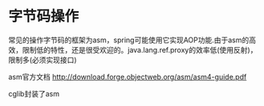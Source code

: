 # 字节码操作

常见的操作字节码的框架为asm，spring可能使用它实现AOP功能.由于asm的高效，限制低的特性，还是很受欢迎的。java.lang.ref.proxy的效率低(使用反射)，限制多(必须实现接口)


asm官方文档
http://download.forge.objectweb.org/asm/asm4-guide.pdf



cglib封装了asm